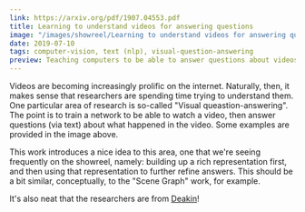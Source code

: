```yaml
---
link: https://arxiv.org/pdf/1907.04553.pdf
title: Learning to understand videos for answering questions
image: "/images/showreel/Learning to understand videos for answering questions.jpg"
date: 2019-07-10
tags: computer-vision, text (nlp), visual-question-answering
preview: Teaching computers to be able to answer questions about videos.
---
```


Videos are becoming increasingly prolific on the internet. Naturally, then, it
makes sense that researchers are spending time trying to understand them. One
particular area of research is so-called "Visual queastion-answering". The
point is to train a network to be able to watch a video, then answer questions
(via text) about what happened in the video. Some examples are provided in the
image above.

This work introduces a nice idea to this area, one that we're seeing
frequently on the showreel, namely: building up a rich representation first,
and then using that representation to further refine answers. This should be a
bit similar, conceptually, to the "Scene Graph" work, for example.

It's also neat that the researchers are from
[Deakin](https://www.deakin.edu.au/)!


